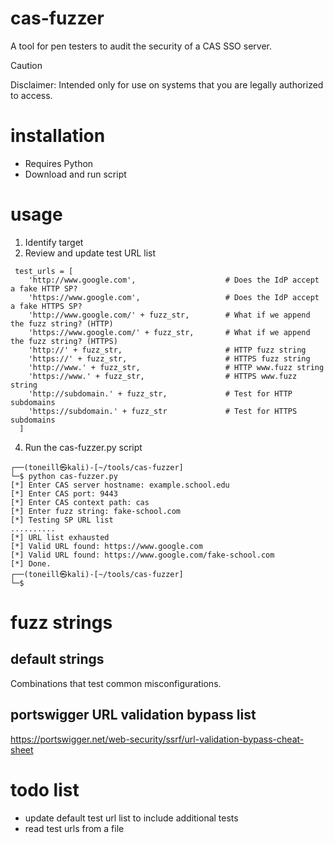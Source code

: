 # cas-fuzzer
A tool for pen testers to audit the security of a CAS SSO server.
> [!CAUTION]
> Disclaimer: Intended only for use on systems that you are legally authorized to access. 
# installation
* Requires Python
* Download and run script
# usage
1. Identify target
2. Review and update test URL list<br />
```
 test_urls = [
    'http://www.google.com',                    # Does the IdP accept a fake HTTP SP?
    'https://www.google.com',                   # Does the IdP accept a fake HTTPS SP?
    'http://www.google.com/' + fuzz_str,        # What if we append the fuzz string? (HTTP)
    'https://www.google.com/' + fuzz_str,       # What if we append the fuzz string? (HTTPS)
    'http://' + fuzz_str,                       # HTTP fuzz string
    'https://' + fuzz_str,                      # HTTPS fuzz string
    'http://www.' + fuzz_str,                   # HTTP www.fuzz string
    'https://www.' + fuzz_str,                  # HTTPS www.fuzz string
    'http://subdomain.' + fuzz_str,             # Test for HTTP subdomains
    'https://subdomain.' + fuzz_str             # Test for HTTPS subdomains
  ]
```

4. Run the cas-fuzzer.py script<br />
```
┌──(toneill㉿kali)-[~/tools/cas-fuzzer]
└─$ python cas-fuzzer.py
[*] Enter CAS server hostname: example.school.edu
[*] Enter CAS port: 9443
[*] Enter CAS context path: cas
[*] Enter fuzz string: fake-school.com
[*] Testing SP URL list
..........
[*] URL list exhausted
[*] Valid URL found: https://www.google.com
[*] Valid URL found: https://www.google.com/fake-school.com
[*] Done.
┌──(toneill㉿kali)-[~/tools/cas-fuzzer]
└─$ 
```

# fuzz strings
## default strings
Combinations that test common misconfigurations.
## portswigger URL validation bypass list
https://portswigger.net/web-security/ssrf/url-validation-bypass-cheat-sheet
# todo list
* update default test url list to include additional tests
* read test urls from a file
